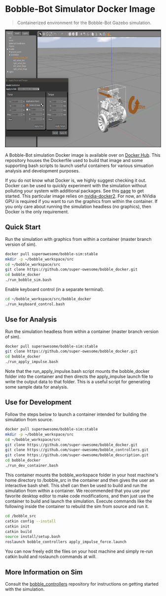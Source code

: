# Bobble-Bot Simulator Docker Image
> Containerized environment for the Bobble-Bot Gazebo simulation.


<a href="http://www.youtube.com/watch?feature=player_embedded&v=hS7kfhN-8V8" 
target="_blank"><img src="imgs/BobbleBotGazebo.png" 
alt="BobbleBot Simulation" width="840" height="380" border="1" /></a>


A Bobble-Bot simulation Docker image is available over on 
[Docker Hub](https://cloud.docker.com/u/superowesome/repository/docker/superowesome/bobble-sim). 
This repository houses the Dockerfile used to build that image and some supporting 
bash scripts to launch useful containers for various simuation analysis and 
development purposes.

If you do not know what Docker is, we highly suggest checking it out. Docker can be used 
to quickly experiment with the simulation without polluting your system with additional 
packages. See this [page](https://docs.docker.com/get-started/) to get started.
This particular image relies on [nvidia-docker2](https://github.com/NVIDIA/nvidia-docker). 
For now, an NVidia GPU is required if you want to run the graphics from within the container. 
If you only care about running the simulation headless (no graphics), then Docker is the 
only requirement.

## Quick Start

Run the simulation with graphics from within a container (master branch version of sim).

```sh
docker pull superowesome/bobble-sim:stable
mkdir -p ~/bobble_workspace/src
cd ~/bobble_workspace/src
git clone https://github.com/super-owesome/bobble_docker.git
cd bobble_docker
./run_bobble_sim.bash
```

Enable keyboard control (in a separate terminal).

```sh
cd ~/bobble_workspace/src/bobble_docker
./run_keyboard_control.bash
```


## Use for Analysis

Run the simulation headless from within a container (master branch version of sim).

```sh
docker pull superowesome/bobble-sim:stable
git clone https://github.com/super-owesome/bobble_docker.git
cd bobble_docker
./run_apply_impulse.bash
```

Note that the run_apply_impulse.bash script mounts the bobble_docker folder into the 
container and then directs the apply_impulse launch file to write the output data 
to that folder. This is a useful script for generating some sample data for analysis.

## Use for Development

Follow the steps below to launch a container intended for building the simulation 
from source.

```sh
docker pull superowesome/bobble-sim:stable
mkdir -p ~/bobble_workspace/src
cd ~/bobble_workspace/src
git clone https://github.com/super-owesome/bobble_docker.git
git clone https://github.com/super-owesome/bobble_controllers.git
git clone https://github.com/super-owesome/bobble_description.git
cd bobble_docker
./run_dev_container.bash
```

This container mounts the bobble_workspace folder in your host 
machine's home directory to /bobble_src in the container and then gives 
the user an interactive bash shell. This shell can then be used to build and run 
the simulation from within a container. We recommended that you use your favorite 
desktop editor to make code modifications, and then just use the container to build 
and launch the simulation. Execute commands like the following inside the container 
to rebuild the sim from source and run it.

```sh
cd /bobble_src
catkin config --install
catkin init
catkin build
source install/setup.bash
roslaunch bobble_controllers apply_impulse_force.launch
```

You can now freely edit the files on your host machine and simply re-run catkin 
build and roslaunch commands at will.


## More Information on Sim


Consult the [bobble_controllers](https://github.com/super-owesome/bobble_controllers) repository for instructions
on getting started with the simulation.
